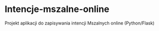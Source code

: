 # Intencje-mszalne-online
Projekt aplikacji do zapisywania intencji Mszalnych online (Python/Flask)
